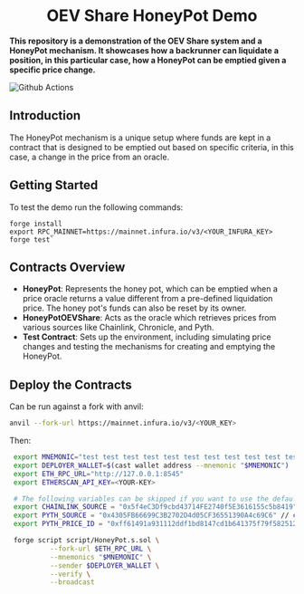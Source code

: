 # <h1 align="center"> OEV Share HoneyPot Demo </h1>

**This repository is a demonstration of the OEV Share system and a HoneyPot mechanism. It showcases how a backrunner can liquidate a position, in this particular case, how a HoneyPot can be emptied given a specific price change.**

![Github Actions](https://github.com/UMAprotocol/oev-demo/workflows/CI/badge.svg)

## Introduction

The HoneyPot mechanism is a unique setup where funds are kept in a contract that is designed to be emptied out based on specific criteria, in this case, a change in the price from an oracle.

## Getting Started

To test the demo run the following commands:

```
forge install
export RPC_MAINNET=https://mainnet.infura.io/v3/<YOUR_INFURA_KEY>
forge test`
```

## Contracts Overview

- **HoneyPot**: Represents the honey pot, which can be emptied when a price oracle returns a value different from a pre-defined liquidation price. The honey pot's funds can also be reset by its owner.
- **HoneyPotOEVShare**: Acts as the oracle which retrieves prices from various sources like Chainlink, Chronicle, and Pyth.
- **Test Contract**: Sets up the environment, including simulating price changes and testing the mechanisms for creating and emptying the HoneyPot.

## Deploy the Contracts

Can be run against a fork with anvil:

```bash
anvil --fork-url https://mainnet.infura.io/v3/<YOUR_KEY>
```

Then:

```bash
 export MNEMONIC="test test test test test test test test test test test junk"
 export DEPLOYER_WALLET=$(cast wallet address --mnemonic "$MNEMONIC")
 export ETH_RPC_URL="http://127.0.0.1:8545"
 export ETHERSCAN_API_KEY=<YOUR-KEY>

 # The following variables can be skipped if you want to use the default values
 export CHAINLINK_SOURCE = "0x5f4eC3Df9cbd43714FE2740f5E3616155c5b8419" // chosen from https://docs.chain.link/docs/reference-contracts
 export PYTH_SOURCE = "0x4305FB66699C3B2702D4d05CF36551390A4c69C6" // chosen from https://pyth.network/markets
 export PYTH_PRICE_ID = "0xff61491a931112ddf1bd8147cd1b641375f79f5825126d665480874634fd0ace" // chosen from https://pyth.network/markets

 forge script script/HoneyPot.s.sol \
          --fork-url $ETH_RPC_URL \
          --mnemonics "$MNEMONIC" \
          --sender $DEPLOYER_WALLET \
          --verify \
          --broadcast
```
